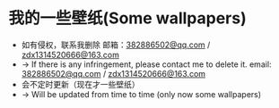 # 我的一些壁纸(Some wallpapers)
  - 如有侵权，联系我删除 邮箱：382886502@qq.com / zdx1314520666@163.com
  - -> If there is any infringement, please contact me to delete it. email: 382886502@qq.com / zdx1314520666@163.com
  - 会不定时更新（现在才一些壁纸）
  - -> Will be updated from time to time (only now some wallpapers)
